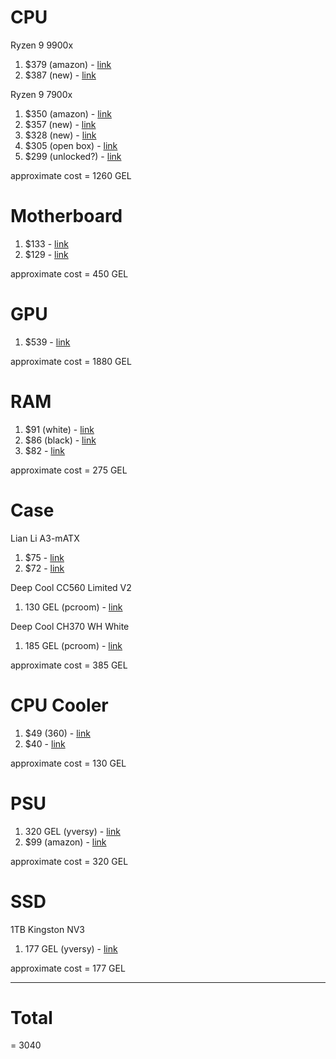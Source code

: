 # CPU

Ryzen 9 9900x

1. $379 (amazon) - [link](https://www.amazon.com/AMD-RyzenTM-9900X-24-Thread-Processor/dp/B0D6NN87T8?ref_=Oct_d_otopr_d_193870011_7&pd_rd_w=jvIkE&content-id=amzn1.sym.48dedb24-204f-4fb3-a22a-bd005b512d57&pf_rd_p=48dedb24-204f-4fb3-a22a-bd005b512d57&pf_rd_r=AV5ZGQ0WAPDSTHTHH1CQ&pd_rd_wg=DwlCR&pd_rd_r=a5f2d562-ed68-4795-b21f-3f14e4bbab36&pd_rd_i=B0D6NN87T8)
2. $387 (new) - [link](https://www.ebay.com/itm/305730469239?_skw=ryzen+9+9900x&epid=17070577178&itmmeta=01JNS6PRG00X4WNF3TCWJ12VRE&hash=item472ef4bd77:g:fw0AAOSw0IFmvkpU&itmprp=enc%3AAQAKAAAA8FkggFvd1GGDu0w3yXCmi1efhpAcLsoPkb%2Bs1qm28nhtjMtCaVw7fn%2FAb8EaLKZt3ImlYBmTxZ6UsQ89Qun2759toBc9eU347d4uA6X%2FmtssBKFa1G6WaKPHEVF16iPbviGS5RgjrO7eNt6Yot70TA%2B4cD044j6UkwWyT9nqTDDg7hl2K8D4OOtVBmTd5ZQtXDCOrltkG9gNFZOj3BzrLTJRflSHyjX0dDWNie8TmsbfQxj%2B4zNiI5zfPdS1Ei%2BHEnhRmzHaMjYID49vyih0aov9oEV3TmR7UtvURt7GfqaYjbp8RtRshJ5nKsDnstcCkQ%3D%3D%7Ctkp%3ABk9SR5iI26auZQ)

Ryzen 9 7900x

1. $350 (amazon) - [link](https://www.amazon.com/AMD-7900X-24-Thread-Unlocked-Processor/dp/B0BBJ59WJ4/ref=sr_1_1?crid=1K5GVWMA8AXN&dib=eyJ2IjoiMSJ9.0f4tCLpP4XbyomduYvXZImdw4SZYXHijbRYlP-aVFKtJnQcS8BzCbyKOu9qXT9u27b4NO_Mo5_MmcygWOP9WYaufMP1Vf34oU80sqYjE0O9hN0U7RNL_y-J9JRBt8u5-eNSUmQSl_Y44gh1jyS_RL7_vRAwGT-PQ7ZdEq_I0CIb95H2QGFVIN2JD4NHkrBhIUrKSHgyb1E2BHGvosAMkPHBEOZ7SkbMOseP6nJFRyOQ.wPeIOzyvvovntHCry_viERlwbzpsJNP1DrDnqi-Ji8w&dib_tag=se&keywords=7900x&qid=1741369743&sprefix=7900%2Caps%2C293&sr=8-1&th=1)
2. $357 (new) - [link](https://www.ebay.com/itm/385145694171?_skw=ryzen+9+7900x&epid=22057005109&itmmeta=01JNR4EPBHRSCEJTSPZ45N7E9H&hash=item59ac78e7db:g:QI4AAOSwol1mDeg8&itmprp=enc%3AAQAKAAAA4FkggFvd1GGDu0w3yXCmi1cIYJKQYPx%2FAQKsm3q%2B6n%2Fx0LXZbnU9%2Fm5%2F8qrt7RKKt3BFuXRrU7fWGxC8pjQNlQa10OGLoXqpSjYMwYMltGL%2BjGxgednT9ovIn4a1SZ0h%2Fg2np3JakkN%2BFJOemfSi5Adw4DJJG%2BISSpLOtwoFZ%2FXOfSbMEXz7HS1tBPryuBGcMmx6%2B9tYq6DDUNJ4vxW9y8lTsBU2X3Hisl4yIMYzS7ZNhzAl%2B0JJdyBlwhFLWhERbO%2BUHxA%2Fie8bZNLKLwB1QbBvexfpqCAUZkjnZf7AxAeO%7Ctkp%3ABFBM9uW6hK5l)
3. $328 (new) - [link](https://www.ebay.com/itm/396255989299?_skw=ryzen+9+7900x&epid=22057005109&itmmeta=01JNR4EPBJKDJ37PQR2ZQQSFMW&hash=item5c42b28e33:g:~HIAAOSwxyhnZqBM&itmprp=enc%3AAQAKAAAA0FkggFvd1GGDu0w3yXCmi1eDk6LL1eInxNUoTprGp%2BsGqTnKsbQaI4FrjBzDoVmDdP802RNnMYA4TTrry8s9BpXTRIAiM8ZoWKwQ7%2Fp%2FOhSVZhIUeRVrJ9323u50vg7TM5VBZodfmjfdHckJ%2FwMhYyQGX1BCG9sVld0wweZP2yU0yx6QqRvaz2SJeDP3SYUqQArOolF8AF4T%2Bjluj02ZgL5DYNhJ21ZEhHfAcJ61wqzuhKKvFcWhwmVsR69RpFWlFOrZ%2FFiH8Wc6lMGFfidauzw%3D%7Ctkp%3ABk9SR_jluoSuZQ)
4. $305 (open box) - [link](https://www.ebay.com/itm/396202789111?_skw=ryzen+9+7900x&epid=22057005109&itmmeta=01JNR4EPBJPHP2NQHF2WPR67NM&hash=item5c3f86c8f7:g:OFMAAOSwE8FnrDAj&itmprp=enc%3AAQAKAAAA0FkggFvd1GGDu0w3yXCmi1eASTAeFusUYoxAlSkuWMK6ZapttomqnCqpSbg7GXAmHgFD0eeEJOvsxdj6KrCjlyrYvWRt54z0FS8wuFp9AqI4UAJaTxjEMxcpChH67vCpiusOHoSEXp%2BQWGup0t%2Fz42MI7CXiavAss4wB%2FjHHr8ZP9%2BLKrsdA8ZICYsX5bwkvhrsjSgX%2FVCj6Mf1lgfHktiKY0vwdfkcSE9KnqTgPhMewmKhTtf95GllpOOpiN3aXDYT7GPi4zDP%2B3hfx0kAB7M8%3D%7Ctkp%3ABk9SR_jluoSuZQ)
5. $299 (unlocked?) - [link](https://www.ebay.com/itm/266595910623?_skw=ryzen+9+7900x&epid=22057005109&itmmeta=01JNR4EPBJCH5N43FPE32J3VBP&hash=item3e125ac3df:g:KVwAAOSwhelkVeg0&itmprp=enc%3AAQAKAAAA8FkggFvd1GGDu0w3yXCmi1dSgPRa5sWU3qOfLjXzec1vu7JrjLz3zueaEMWNSZzJiA2nlkmAJireUkVCZv%2BFIUmRlhY6ZzA17NxYhll%2Bz9Hlwb7vn4Ea1PGffTSk7vcjZOFh%2Bwd0NfSrmt2Aua1M1i6scy4qlqFrnwdsxUAX%2BOHn32SUynUuq9cWrmxIwKnJYhMsceZzGYRS%2Bt9qjWxjUd1i9fDIgFTsF2VLu9aofzKQ%2B5LzgCtsp0t7q4ldH9Gt78BGdaW51Fg89TjEnQiGED7X5VvK6NrhKDZ83f5mW7G1net9F6RQGCuDXJBF8bXi5w%3D%3D%7Ctkp%3ABk9SR_jluoSuZQ)

approximate cost = 1260 GEL

# Motherboard

1. $133 - [link](https://www.ebay.com/itm/305111421177?_skw=ASRock+B650M+Pro+RS+Micro+ATX+AM5+Motherboard&itmmeta=01JNRFKQE4DCBV2Z6XWF5TASS3&hash=item470a0ed0f9%3Ag%3Apc8AAOSw%7Eu9k8b9f&itmprp=enc%3AAQAKAAABEFkggFvd1GGDu0w3yXCmi1cFSbpKE1ANRrQTbSq4njPM2Vr83DQiouqNfdeMvbVfMvf3mZaOplKi2Mmwv6nl3oBlcL94jKMoJ1vdlQ%2B6fxCvUEtHzf9divvZGJAKBweYQXTQ7MVCxd5CcCuCWffSy%2BJQD5Em1APCLxf3KcABn%2Fe14POTiOLyyTpzamDH0MHpOqQkUvk4Gt4DH7%2BaDVtjhFRfZYPtnsxcbsLgBY%2B3lwHDMEaUdONf3P8OxLeM5qrDYVTMldsJXtd7b5EfDYxKL3w%2FhGuqAMHjm3HMscB08mIcximvlEg6MdzwOWrbKFt5%2FBqHzFeb1ULKKhJtUNnp7z5sN%2F70B47%2B7OarR0dQoct5%7Ctkp%3ABk9SR5j3zo-uZQ&LH_ItemCondition=1000)
2. $129 - [link](https://www.newegg.com/asrock-b650m-pro-rs-micro-atx-amd-b650-am5/p/N82E16813162130)

approximate cost = 450 GEL

# GPU

1. $539 - [link](https://www.amazon.com/GIGABYTE-Graphics-WINDFORCE-GV-R78XTGAMING-OC-16GD/dp/B0CGHQ32S2)

approximate cost = 1880 GEL

# RAM

1. $91 (white) - [link](https://www.ebay.com/itm/295893297207?_skw=T-Create+Expert+32+GB+%282+x+16+GB%29+DDR5-6000&itmmeta=01JNRFRS2JE06XY0JVJ1JBA2EW&hash=item44e49d6837:g:kDYAAOSwdr9k45s0&itmprp=enc%3AAQAKAAABEFkggFvd1GGDu0w3yXCmi1dMosTUj803iESmh658AaQB%2Be9Lwge4io8wiJmnZohBlFXKjh6fUFyxy2paVuutxKqQWrjbnDpYpbQvXBJL05ISjnul4T8xNGDx2gJ79mJDsMXuDsxz3nM70%2BQIkNeh%2Bpbrnat7%2B2cpJBRtfPStvUGizG6yrRKSdqyY1YoHc3tIidk7dupLx7hOCfYOz9G%2FXVG%2BcIEzOG2466EefmEdhgWZkJwC%2BQb16%2BCHhZum8iNR96nom9ocpXO%2FXrwGu7KRs1Fy26aqI%2BkTWByz2Y%2BHHkR2V2h%2F9xddIKw2Q6%2Fs8erz2sLzKgzjmpjbvVaQ4XASMIeYFThYeQdjfh72wUhsl4G8%7Ctkp%3ABk9SR7CR44-uZQ)
2. $86 (black) - [link](https://www.ebay.com/itm/387393455373?_skw=T-Create+Expert+32+GB+%282+x+16+GB%29+DDR5-6000&itmmeta=01JNRFRS2JAHF1SEG3EA3SRHBT&hash=item5a3273050d:g:7h8AAOSwuilm6Aq4&itmprp=enc%3AAQAKAAAA8FkggFvd1GGDu0w3yXCmi1cd2ll9hcMHV%2BPjRwS%2FUEyQPEqh8xtCkr6S8IhUqEgjuAcuJv7%2FHwlXj%2BfX0sTNE3fDEaXNgH3%2Bcavrd8DKLLnYom%2B0FGhvSfbbsAzYR%2B5HDsk5TQTsn8sDy1825TkipppowkV6N3%2B41iGB82JoIZwJcdtfSyBd3qLSzFp7GB7EdcFsQ6kxhkSmgWsvwtRNeJ21NDVPhkr0dliMb5EyGe47WmYRgzhoKfnMxrU6UtBmp3uOEbYCwFhauJJEXo0HXcPpLjK3NMXchEvBEEToRXnfArQEdUdvD9AD8O0cjTJHmw%3D%3D%7Ctkp%3ABk9SR7CR44-uZQ)
3. $82 - [link](https://www.newegg.com/team-32gb-ddr5-6000/p/N82E16820985237)

approximate cost = 275 GEL

# Case

Lian Li A3-mATX

1. $75 - [link](https://www.ebay.com/itm/305715718284?_skw=lian+li+a3-matx+brown&itmmeta=01JNHBVFJ40S8M4ND3TBS7KRNW&hash=item472e13a88c:g:WKAAAOSws5Zms0-t&itmprp=enc%3AAQAKAAAA8FkggFvd1GGDu0w3yXCmi1ffIqi5hiwr4rW5z1PkfJy4hzJElaFdjJWJ8kfW1PS%2FjCkrQIHYOKxwGAv%2FOyiSJQpPYt0xKjjDvo8R%2FitBk3SMv7LcP3PvvYjQ8679jfFfKTyn2oqFMy1nHyiJppOOlASRLcmcNo6ykHzhbNlGU%2B87%2BjWK6NTvlV3LuwH5ekxBK8vBNwsuiaAVWSWfAcltniWa4RafDcCjoCMvrpoITpM48rWsR4yhbBVyoGfwz0YoELZs7y%2FkhOhSKny8zvyATcCrc7zPnRvdrNdjTYXEXBmAgv60E4zdqSnWNqpXBkCPGA%3D%3D%7Ctkp%3ABFBMnPntq6xl)
2. $72 - [link](https://www.newegg.com/p/2AM-000Z-000D4)

Deep Cool CC560 Limited V2 

1. 130 GEL (pcroom) - [link](https://pcroom.ge/qeisebi/qeisi_Deep_Cool_CC560_Limited_V2_Black?sort=p.price&order=ASC)

Deep Cool CH370 WH White

1. 185 GEL (pcroom) - [link](https://pcroom.ge/qeisebi/qeisi_Deep_Cool_CH370_WH_White_1x120_Fan?filter=10604&price_filter=0%3A850)

approximate cost = 385 GEL

# CPU Cooler

1. $49 (360) - [link](https://www.ebay.com/itm/306165040086?_skw=Thermalright+Aqua+Elite+360+White+V3&itmmeta=01JNT6TFNVC78HEQRWNW1WPG20&hash=item4748dbc3d6:g:BJ4AAOSwU2xny48J&itmprp=enc%3AAQAKAAAA4FkggFvd1GGDu0w3yXCmi1eEPyew5hjffvEVZ9WAYty7%2Ffc5Mw3r3BEFfq8guwgpKgLpa7%2FfFbF5ngXuEgwwsVoBEbDShm4mTGHkYilPgFPGvZAk3q%2FYeFtPDw8rDN3FOrkHlaLdUwXo8Z7xJNnsGibZlmvcpN08tK23qvYvK%2BM%2FljQ5b6LRXjeoseLyYLapbAwCJ14TReY3zqCx8EmEizOAFnkrvmnH5%2BnfwwD3hw8xWBkMQZ0%2BebuRNRiKgj%2BL3fxP39AtXFDbsxw1L1FDzfxlwWjkfmYRGB1Ss7iWNOwq%7Ctkp%3ABk9SR4r76cauZQ)
2. $40 - [link](https://www.ebay.com/itm/306115234877?_skw=Thermalright+Aqua+Elite+V3+66.17+CFM+Liquid+CPU+Cooler&epid=8073563298&itmmeta=01JNRFBDDTCX33EGQES7R5F475&hash=item4745e3cc3d:g:a8AAAOSwDSVnr834&itmprp=enc%3AAQAKAAAA8FkggFvd1GGDu0w3yXCmi1dg9gxlc0tZpyQu0uU6VEVHStYCx0lqhA7fLE4xoZSpL5EZo8Czc1AiTuZBSVT%2BM7tRoJZ36vP2WMpzBVZDQ%2FsAOww1xjpprBaeec4FLjA5vopTiqiML2TI4RPFwI8Qqg76qW5ASxsdqMc8kpS%2BQn4Z4BifnWdJJVNWKzDkHY1eW4ygPMh6qJLWDC9KjQPX20hmDkIbEa5oyyHnVnic8pHf7f2twK3gXu4T7Qb8Waw7DQIkfdN%2BHwIgAxM2jrr7QC72itzfa83Vh2N5rh%2BlbnQSOPNZVDpYCeHVHu3FS4qN4g%3D%3D%7Ctkp%3ABk9SR4bXrY-uZQ)

approximate cost = 130 GEL

# PSU

1. 320 GEL (yversy) - [link](https://yversy.ge/e-store/detail.php?ELEMENT_ID=123608)
2. $99 (amazon) - [link](https://www.amazon.com/dp/B0BYR1BXC6?tag=pcpapi-20&linkCode=ogi&th=1)

approximate cost = 320 GEL

# SSD

1TB Kingston NV3 

1. 177 GEL (yversy) - [link](https://yversy.ge/e-store/detail.php?ELEMENT_ID=123728)

approximate cost = 177 GEL

---

# Total

= 3040
